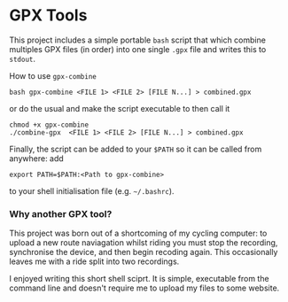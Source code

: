 # GPX Tools

This project includes a simple portable `bash` script that which combine
multiples GPX files (in order) into one single `.gpx` file and writes this to
`stdout`.

How to use `gpx-combine`

    bash gpx-combine <FILE 1> <FILE 2> [FILE N...] > combined.gpx

or do the usual and make the script executable to then call it

    chmod +x gpx-combine
    ./combine-gpx  <FILE 1> <FILE 2> [FILE N...] > combined.gpx

Finally, the script can be added to your `$PATH` so it can be called from
anywhere: add

    export PATH=$PATH:<Path to gpx-combine>

to your shell initialisation file (e.g. `~/.bashrc`).

### Why another GPX tool?

This project was born out of a shortcoming of my cycling computer: to upload a
new route naviagation whilst riding you must stop the recording, synchronise the
device, and then begin recoding again. This occasionally leaves me with a ride
split into two recordings.

I enjoyed writing this short shell sciprt. It is simple, executable from the
command line and doesn't require me to upload my files to some website.

